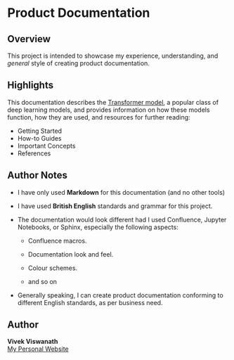 # Product Documentation  


## Overview

This project is intended to showcase my experience, understanding, and _general_ style of creating product documentation. 


## Highlights

This documentation describes the [Transformer model](The%20Transformer%20Model/README.md), a popular class of deep learning models, and provides information on how these models function, how they are used, and resources for further reading: 

- Getting Started
- How-to Guides
- Important Concepts
- References


## Author Notes

- I have only used **Markdown** for this documentation (and no other tools)

- I have used **British English** standards and grammar for this project.

- The documentation would look different had I used Confluence, Jupyter Notebooks, or Sphinx, especially the following aspects:

  - Confluence macros.

  - Documentation look and feel.

  - Colour schemes.

  - and so on

- Generally speaking, I can create product documentation conforming to different English standards, as per business need.


## Author

**Vivek Viswanath**  
[My Personal Website](https://vivekviswa.net/)
